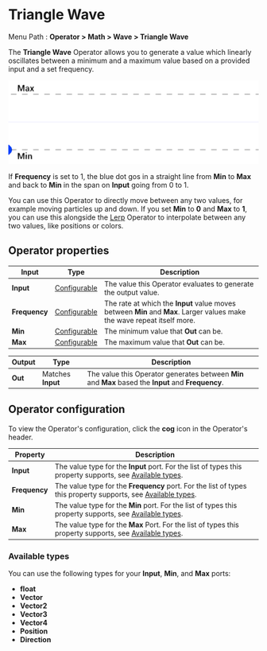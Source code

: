 # Triangle Wave

Menu Path : **Operator > Math > Wave > Triangle Wave** 

The **Triangle Wave** Operator allows you to generate a value which linearly oscillates between a minimum and a maximum value based on a provided input and a set frequency.

![](Images/Operator-TriangleWaveAnimation.gif)

If **Frequency** is set to 1, the blue dot gos in a straight line from **Min** to **Max** and back to **Min** in the span on **Input** going from 0 to 1.

You can use this Operator to directly move between any two values, for example moving particles up and down. If you set **Min** to **0** and **Max** to **1**, you can use this alongside the [Lerp](Operator-Lerp.md) Operator to interpolate between any two values, like positions or colors.

## Operator properties

| **Input**     | **Type**                                | **Description**                                              |
| ------------- | --------------------------------------- | ------------------------------------------------------------ |
| **Input**     | [Configurable](#operator-configuration)   | The value this Operator evaluates to generate the output value. |
| **Frequency** | [Configurable](#operator-configuration)    | The rate at which the **Input** value moves between **Min** and **Max**. Larger values make the wave repeat itself more. |
| **Min**       | [Configurable](#operator-configuration)     | The minimum value that **Out** can be.                       |
| **Max**       | [Configurable](#operator-configuration) | The maximum value that **Out** can be.                       |

| **Output** | **Type**          | **Description**                                              |
| ---------- | ----------------- | ------------------------------------------------------------ |
| **Out**    | Matches **Input** | The value this Operator generates between **Min** and **Max** based the **Input** and **Frequency**. |

## Operator configuration

To view the Operator's configuration, click the **cog** icon in the Operator's header.

| **Property**  | **Description**                                              |
| ------------- | ------------------------------------------------------------ |
| **Input**     | The value type for the **Input** port. For the list of types this property supports, see [Available types](#available-types). |
| **Frequency** | The value type for the **Frequency** port. For the list of types this property supports, see [Available types](#available-types). |
| **Min**       | The value type for the **Min** port. For the list of types this property supports, see [Available types](#available-types). |
| **Max**       | The value type for the **Max** Port. For the list of types this property supports, see [Available types](#available-types). |



### Available types

You can use the following types for your **Input**, **Min**, and **Max** ports:

- **float**
- **Vector**
- **Vector2**
- **Vector3**
- **Vector4**
- **Position**
- **Direction**